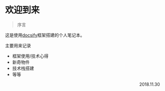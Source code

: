 # 欢迎到来

> 序言

这是使用[docsify](https://docsify.js.org)框架搭建的个人笔记本。

主要用来记录
- 框架使用/技术心得
- 新奇物件
- 技术栈搭建
- 等等

<div style="text-align:right">2018.11.30</div>

